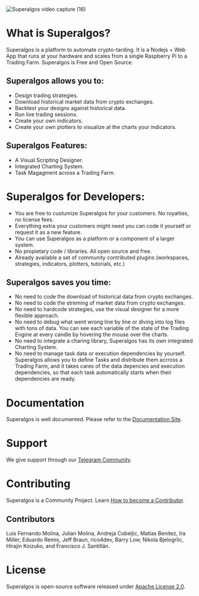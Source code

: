 ![Superalgos video capture (16)](https://user-images.githubusercontent.com/9479367/77251218-76d25980-6c4d-11ea-8e47-be7db2e8abdb.gif)

# What is Superalgos?

Superalgos is a platform to automate crypto-tarding. It is a Nodejs + Web App that runs at your hardware and scales from a single Raspberry Pi to a Trading Farm. Superalgos is Free and Open Source.

## Superalgos allows you to:

* Design trading strategies.
* Download historical market data from crypto exchanges.
* Backtest your designs against historical data.
* Run live trading sessions.
* Create your own indicators.
* Create your own plotters to visualize at the charts your indicators.

## Superalgos Features:

* A Visual Scripting Designer.
* Integrated Charting System.
* Task Magagment across a Trading Farm.

# Superalgos for Developers:

* You are free to custumize Superalgos for your customers. No royalties, no license fees.
* Everything extra your customers might need you can code it yourself or request it as a new feature.
* You can use Superalgos as a platform or a component of a larger system.
* No propietary code / libraries. All open source and free.
* Already available a set of community contributed plugins (workspaces, strategies, indicators, plotters, tutorials, etc.)

## Superalgos saves you time:

* No need to code the download of historical data from crypto exchanges.
* No need to code the streming of market data from crypto exchanges.
* No need to hardcode strategies, use the visual designer for a more flexible approach.
* No need to debug what went wrong line by line or diving into log files with tons of data. You can see each variable of the state of the Trading Engine at every candle by hovering the mouse over the charts.
* No need to integrate a charing library, Superalgos has its own integrated Charting System.
* No need to manage task data or execution dependencies by yourself. Superalgos allows you to define Tasks and distribute them acrross a Trading Farm, and it takes cares of the data depencies and execution dependencies, so that each task automatically starts when their dependencies are ready.

# Documentation

Superalgos is well documented. Please refer to the [Documentation Site](https://docs.superalgos.org/).

# Support

We give support through our [Telegram Community](https://t.me/superalgoscommunity).

# Contributing

Superalgos is a Community Project. Learn [How to become a Contributor](https://docs.superalgos.org/contributing-to-superalgos.html).

## Contributors 

Luis Fernando Molina, Julian Molina, Andreja Cobeljic, Matías Benitez, Ira Miller, Eduardo Remis, Jeff Braun, rico4dev, Barry Low, Nikola Bjelogrlic, Hirajin Koizuko, and Francisco J. Santillán.

# License

Superalgos is open-source software released under [Apache License 2.0](LICENSE).
